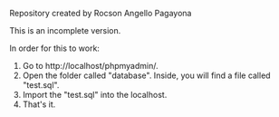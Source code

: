 Repository created by Rocson Angello Pagayona

This is an incomplete version.

In order for this to work:
1. Go to http://localhost/phpmyadmin/.
2. Open the folder called "database". Inside, you will find a file called "test.sql".
3. Import the "test.sql" into the localhost.
4. That's it.
